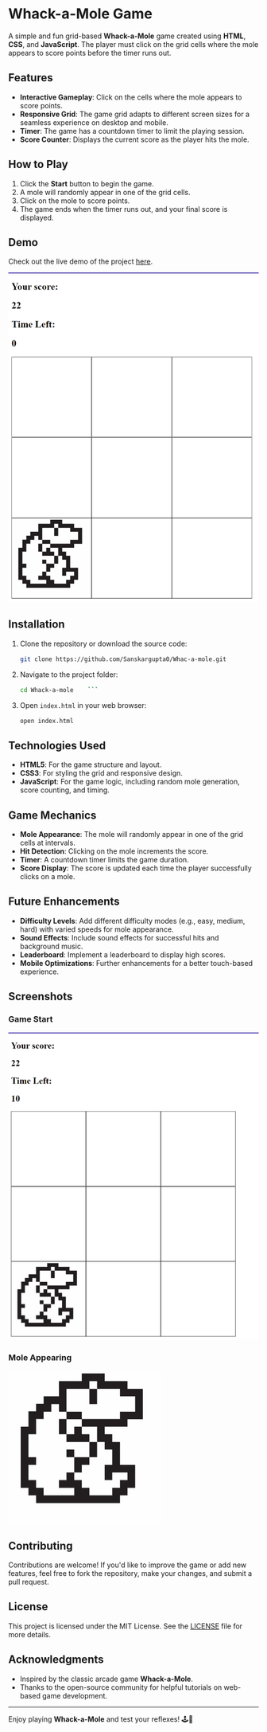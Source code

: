 # Whack-a-Mole Game

A simple and fun grid-based **Whack-a-Mole** game created using **HTML**, **CSS**, and **JavaScript**. The player must click on the grid cells where the mole appears to score points before the timer runs out.

## Features

- **Interactive Gameplay**: Click on the cells where the mole appears to score points.
- **Responsive Grid**: The game grid adapts to different screen sizes for a seamless experience on desktop and mobile.
- **Timer**: The game has a countdown timer to limit the playing session.
- **Score Counter**: Displays the current score as the player hits the mole.

## How to Play

1. Click the **Start** button to begin the game.
2. A mole will randomly appear in one of the grid cells.
3. Click on the mole to score points.
4. The game ends when the timer runs out, and your final score is displayed.

## Demo

Check out the live demo of the project [here](https://sanskargupta0.github.io/Whac-a-mole/).

![Whack-a-Mole Game Screenshot](./end.png)

## Installation

1. Clone the repository or download the source code:
    ```bash
    git clone https://github.com/Sanskargupta0/Whac-a-mole.git
    ```

2. Navigate to the project folder:
    ```bash
    cd Whack-a-mole    ```

3. Open `index.html` in your web browser:
    ```bash
    open index.html
    ```


## Technologies Used

- **HTML5**: For the game structure and layout.
- **CSS3**: For styling the grid and responsive design.
- **JavaScript**: For the game logic, including random mole generation, score counting, and timing.

## Game Mechanics

- **Mole Appearance**: The mole will randomly appear in one of the grid cells at intervals.
- **Hit Detection**: Clicking on the mole increments the score.
- **Timer**: A countdown timer limits the game duration.
- **Score Display**: The score is updated each time the player successfully clicks on a mole.

## Future Enhancements

- **Difficulty Levels**: Add different difficulty modes (e.g., easy, medium, hard) with varied speeds for mole appearance.
- **Sound Effects**: Include sound effects for successful hits and background music.
- **Leaderboard**: Implement a leaderboard to display high scores.
- **Mobile Optimizations**: Further enhancements for a better touch-based experience.

## Screenshots

### Game Start
![Game Start Screenshot](./start.png)

### Mole Appearing
![Mole Appearance Screenshot](./mole.jpg)

## Contributing

Contributions are welcome! If you'd like to improve the game or add new features, feel free to fork the repository, make your changes, and submit a pull request.

## License

This project is licensed under the MIT License. See the [LICENSE](LICENSE) file for more details.

## Acknowledgments

- Inspired by the classic arcade game **Whack-a-Mole**.
- Thanks to the open-source community for helpful tutorials on web-based game development.

---

Enjoy playing **Whack-a-Mole** and test your reflexes! 🕹️🎉

